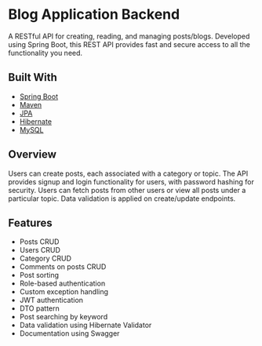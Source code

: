 # Blog Application Backend

A RESTful API for creating, reading, and managing posts/blogs. Developed using Spring Boot, this REST API provides fast and secure access to all the functionality you need.

## Built With
- [Spring Boot](https://spring.io/)
- [Maven](https://maven.apache.org/)
- [JPA](https://spring.io/projects/spring-data-jpa)
- [Hibernate](https://hibernate.org/)
- [MySQL](https://www.mysql.com/)

## Overview
Users can create posts, each associated with a category or topic. The API provides signup and login functionality for users, with password hashing for security. Users can fetch posts from other users or view all posts under a particular topic. Data validation is applied on create/update endpoints.

## Features
- Posts CRUD
- Users CRUD
- Category CRUD
- Comments on posts CRUD
- Post sorting
- Role-based authentication
- Custom exception handling
- JWT authentication
- DTO pattern
- Post searching by keyword
- Data validation using Hibernate Validator
- Documentation using Swagger
